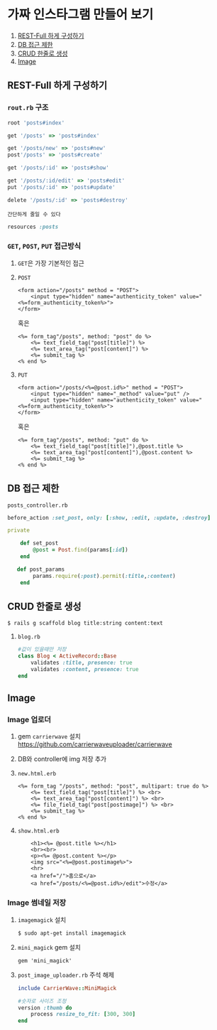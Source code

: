 # 가짜 인스타그램 만들어 보기

1. [REST-Full 하게 구성하기](#Rest-full)
1. [DB 접근 제한](#DB)
1. [CRUD 한줄로 생성](#a-line)
1. [Image](#Img-up)

## REST-Full 하게 구성하기 <a name="Rest-full"></a>

### `rout.rb` 구조

``` ruby
root 'posts#index'

get '/posts' => 'posts#index'

get '/posts/new' => 'posts#new'
post'/posts' => 'posts#create'

get '/posts/:id' => 'posts#show'

get '/posts/:id/edit' => 'posts#edit'
put '/posts/:id' => 'posts#update'

delete '/posts/:id' => 'posts#destroy'
```


    간단하게 줄일 수 있다


```ruby
resources :posts
```

### `GET`, `POST`, `PUT` 접근방식

1. `GET`은 가장 기본적인 접근

1. `POST`

    ```erb
    <form action="/posts" method = "POST">
        <input type="hidden" name="authenticity_token" value="<%=form_authenticity_token%>">
    </form>
    ```


    혹은


    ```erb
    <%= form_tag"/posts", method: "post" do %>
        <%= text_field_tag("post[title]") %>
        <%= text_area_tag("post[content]") %>
        <%= submit_tag %>
    <% end %>
    ```

1. `PUT`

    ```erb
    <form action="/posts/<%=@post.id%>" method = "POST">
        <input type="hidden" name="_method" value="put" />
        <input type="hidden" name="authenticity_token" value="<%=form_authenticity_token%>">
    </form>
    ```


    혹은


    ```erb
    <%= form_tag"/posts", method: "put" do %>
        <%= text_field_tag("post[title]"),@post.title %>
        <%= text_area_tag("post[content]"),@post.content %>
        <%= submit_tag %>
    <% end %>
    ```

## DB 접근 제한 <a name="DB"></a>

`posts_controller.rb`

```ruby
before_action :set_post, only: [:show, :edit, :update, :destroy]

private

    def set_post
        @post = Post.find(params[:id])
    end

   def post_params
        params.require(:post).permit(:title,:content)
    end

```

## CRUD 한줄로 생성 <a name="a-line"></a>

```
$ rails g scaffold blog title:string content:text
```

1. `blog.rb`
    ```ruby
    #값이 있을때만 저장
    class Blog < ActiveRecord::Base
        validates :title, presence: true
        validates :content, presence: true
    end
    ```

## Image <a name="Img-up"></a>

### Image 업로더

1. gem `carrierwave` 설치         https://github.com/carrierwaveuploader/carrierwave

1. DB와 controller에 img 저장 추가

1. `new.html.erb`

    ```erb
    <%= form_tag "/posts", method: "post", multipart: true do %>
        <%= text_field_tag("post[title]") %> <br>
        <%= text_area_tag("post[content]") %> <br>
        <%= file_field_tag("post[postimage]") %> <br>
        <%= submit_tag %>
    <% end %>
    ```
1. `show.html.erb`

    ```erb
        <h1><%= @post.title %></h1>
        <br><br>
        <p><%= @post.content %></p>
        <img src="<%=@post.postimage%>">
        <hr>
        <a href="/">홈으로</a>
        <a href="/posts/<%=@post.id%>/edit">수정</a>
    ```

### Image 썸네일 저장

1. `imagemagick` 설치

    ```
    $ sudo apt-get install imagemagick
    ```

1. `mini_magick` gem 설치

    ```
    gem 'mini_magick'
    ```

1. `post_image_uploader.rb` 주석 해제

    ```ruby
    include CarrierWave::MiniMagick

    #숫자로 사이즈 조정
    version :thumb do
        process resize_to_fit: [300, 300]
    end
    ```
